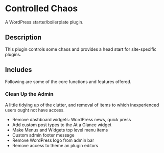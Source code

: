 # Controlled Chaos
A WordPress starter/boilerplate plugin.

## Description
This plugin controls some chaos and provides a head start for site-specific plugins.

## Includes
Following are some of the core functions and features offered.

### Clean Up the Admin
A little tidying up of the clutter, and removal of items to which inexperienced users ought not have access.

* Remove dashboard widgets: WordPress news, quick press
* Add custom post types to the At a Glance widget
* Make Menus and Widgets top level menu items
* Custom admin footer message
* Remove WordPress logo from admin bar
* Remove access to theme an plugin editors